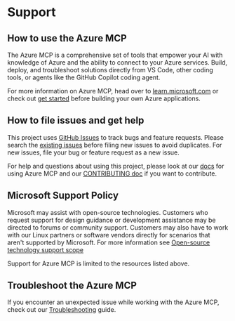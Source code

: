 # Support

## How to use the Azure MCP

The Azure MCP is a comprehensive set of tools that empower your AI with knowledge of Azure and the ability to connect to your Azure services. Build, deploy, and troubleshoot solutions directly from VS Code, other coding tools, or agents like the GitHub Copilot coding agent.

For more information on Azure MCP, head over to [learn.microsoft.com][learn-doc] or check out [get started][azmcp-link] before building your own Azure applications.

## How to file issues and get help

This project uses [GitHub Issues][gh-issue] to track bugs and feature requests. Please search the [existing issues][exist-issue] before filing new issues to avoid duplicates. For new issues, file your bug or feature request as a new issue.

For help and questions about using this project, please look at our [docs][docs] for using Azure MCP and our [CONTRIBUTING doc][contribute] if you want to contribute.

## Microsoft Support Policy

Microsoft may assist with open-source technologies. Customers who request support for design guidance or development assistance may be directed to forums or community support. Customers may also have to work with our Linux partners or software vendors directly for scenarios that aren't supported by Microsoft. For more information see [Open-source technology support scope](https://learn.microsoft.com/troubleshoot/azure/cloud-services/support-linux-open-source-technology#open-source-technology-support-matrix)

Support for Azure MCP is limited to the resources listed above.

[gh-issue]: https://github.com/microsoft/mcp/issues/new/choose
[exist-issue]: https://github.com/microsoft/mcp/issues
[docs]: https://learn.microsoft.com/azure/developer/azure-mcp-server/overview
[contribute]: https://github.com/microsoft/mcp/blob/main/CONTRIBUTING.md
[azmcp-link]: https://learn.microsoft.com/azure/developer/azure-mcp-server/get-started
[learn-doc]: https://learn.microsoft.com/azure/developer/azure-mcp-server/overview

## Troubleshoot the Azure MCP

If you encounter an unexpected issue while working with the Azure MCP, check out our [Troubleshooting](https://aka.ms/azmcp/troubleshooting) guide.
